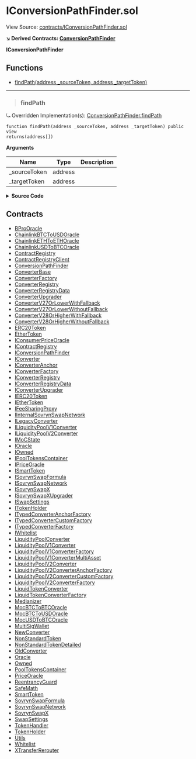 # IConversionPathFinder.sol

View Source: [contracts/IConversionPathFinder.sol](../solidity/contracts/IConversionPathFinder.sol)

**↘ Derived Contracts: [ConversionPathFinder](ConversionPathFinder.md)**

**IConversionPathFinder**

## Functions

- [findPath(address _sourceToken, address _targetToken)](#findpath)

---    

> ### findPath

⤿ Overridden Implementation(s): [ConversionPathFinder.findPath](ConversionPathFinder.md#findpath)

```solidity
function findPath(address _sourceToken, address _targetToken) public view
returns(address[])
```

**Arguments**

| Name        | Type           | Description  |
| ------------- |------------- | -----|
| _sourceToken | address |  | 
| _targetToken | address |  | 

<details>
	<summary><strong>Source Code</strong></summary>

```javascript
function findPath(address _sourceToken, address _targetToken) public view returns (address[] memory);
```
</details>

## Contracts

* [BProOracle](BProOracle.md)
* [ChainlinkBTCToUSDOracle](ChainlinkBTCToUSDOracle.md)
* [ChainlinkETHToETHOracle](ChainlinkETHToETHOracle.md)
* [ChainlinkUSDToBTCOracle](ChainlinkUSDToBTCOracle.md)
* [ContractRegistry](ContractRegistry.md)
* [ContractRegistryClient](ContractRegistryClient.md)
* [ConversionPathFinder](ConversionPathFinder.md)
* [ConverterBase](ConverterBase.md)
* [ConverterFactory](ConverterFactory.md)
* [ConverterRegistry](ConverterRegistry.md)
* [ConverterRegistryData](ConverterRegistryData.md)
* [ConverterUpgrader](ConverterUpgrader.md)
* [ConverterV27OrLowerWithFallback](ConverterV27OrLowerWithFallback.md)
* [ConverterV27OrLowerWithoutFallback](ConverterV27OrLowerWithoutFallback.md)
* [ConverterV28OrHigherWithFallback](ConverterV28OrHigherWithFallback.md)
* [ConverterV28OrHigherWithoutFallback](ConverterV28OrHigherWithoutFallback.md)
* [ERC20Token](ERC20Token.md)
* [EtherToken](EtherToken.md)
* [IConsumerPriceOracle](IConsumerPriceOracle.md)
* [IContractRegistry](IContractRegistry.md)
* [IConversionPathFinder](IConversionPathFinder.md)
* [IConverter](IConverter.md)
* [IConverterAnchor](IConverterAnchor.md)
* [IConverterFactory](IConverterFactory.md)
* [IConverterRegistry](IConverterRegistry.md)
* [IConverterRegistryData](IConverterRegistryData.md)
* [IConverterUpgrader](IConverterUpgrader.md)
* [IERC20Token](IERC20Token.md)
* [IEtherToken](IEtherToken.md)
* [IFeeSharingProxy](IFeeSharingProxy.md)
* [IInternalSovrynSwapNetwork](IInternalSovrynSwapNetwork.md)
* [ILegacyConverter](ILegacyConverter.md)
* [ILiquidityPoolV1Converter](ILiquidityPoolV1Converter.md)
* [ILiquidityPoolV2Converter](ILiquidityPoolV2Converter.md)
* [IMoCState](IMoCState.md)
* [IOracle](IOracle.md)
* [IOwned](IOwned.md)
* [IPoolTokensContainer](IPoolTokensContainer.md)
* [IPriceOracle](IPriceOracle.md)
* [ISmartToken](ISmartToken.md)
* [ISovrynSwapFormula](ISovrynSwapFormula.md)
* [ISovrynSwapNetwork](ISovrynSwapNetwork.md)
* [ISovrynSwapX](ISovrynSwapX.md)
* [ISovrynSwapXUpgrader](ISovrynSwapXUpgrader.md)
* [ISwapSettings](ISwapSettings.md)
* [ITokenHolder](ITokenHolder.md)
* [ITypedConverterAnchorFactory](ITypedConverterAnchorFactory.md)
* [ITypedConverterCustomFactory](ITypedConverterCustomFactory.md)
* [ITypedConverterFactory](ITypedConverterFactory.md)
* [IWhitelist](IWhitelist.md)
* [LiquidityPoolConverter](LiquidityPoolConverter.md)
* [LiquidityPoolV1Converter](LiquidityPoolV1Converter.md)
* [LiquidityPoolV1ConverterFactory](LiquidityPoolV1ConverterFactory.md)
* [LiquidityPoolV1ConverterMultiAsset](LiquidityPoolV1ConverterMultiAsset.md)
* [LiquidityPoolV2Converter](LiquidityPoolV2Converter.md)
* [LiquidityPoolV2ConverterAnchorFactory](LiquidityPoolV2ConverterAnchorFactory.md)
* [LiquidityPoolV2ConverterCustomFactory](LiquidityPoolV2ConverterCustomFactory.md)
* [LiquidityPoolV2ConverterFactory](LiquidityPoolV2ConverterFactory.md)
* [LiquidTokenConverter](LiquidTokenConverter.md)
* [LiquidTokenConverterFactory](LiquidTokenConverterFactory.md)
* [Medianizer](Medianizer.md)
* [MocBTCToBTCOracle](MocBTCToBTCOracle.md)
* [MocBTCToUSDOracle](MocBTCToUSDOracle.md)
* [MocUSDToBTCOracle](MocUSDToBTCOracle.md)
* [MultiSigWallet](MultiSigWallet.md)
* [NewConverter](NewConverter.md)
* [NonStandardToken](NonStandardToken.md)
* [NonStandardTokenDetailed](NonStandardTokenDetailed.md)
* [OldConverter](OldConverter.md)
* [Oracle](Oracle.md)
* [Owned](Owned.md)
* [PoolTokensContainer](PoolTokensContainer.md)
* [PriceOracle](PriceOracle.md)
* [ReentrancyGuard](ReentrancyGuard.md)
* [SafeMath](SafeMath.md)
* [SmartToken](SmartToken.md)
* [SovrynSwapFormula](SovrynSwapFormula.md)
* [SovrynSwapNetwork](SovrynSwapNetwork.md)
* [SovrynSwapX](SovrynSwapX.md)
* [SwapSettings](SwapSettings.md)
* [TokenHandler](TokenHandler.md)
* [TokenHolder](TokenHolder.md)
* [Utils](Utils.md)
* [Whitelist](Whitelist.md)
* [XTransferRerouter](XTransferRerouter.md)
